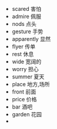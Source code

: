 - scared 害怕
- admire 佩服
- nods 点头
- gesture 手势
- apparently 显然
- flyer 传单
- rest 休息
- wide 宽阔的
- worry 担心
- summer 夏天
- place 地方,场所
- front 前面
- price 价格
- bar 酒吧
- garden 花园
- 